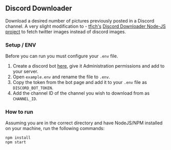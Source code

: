 ## Discord Downloader

Download a desired number of pictures previously posted in a Discord channel.
A very slight modification to - [tfich's](https://github.com/tfich) [Discord Downloader Node-JS project](https://github.com/tfich/discord-downloader) to fetch twitter images instead of discord images.

### Setup / ENV
Before you can run you must configure your `.env` file.
1. Create a discord bot [here](https://discordapp.com/developers/applications/), give it Administration permissions and add to your server.
2. Open `example.env` and rename the file to `.env`.
3. Copy the token from the bot page and add it to your `.env` file as `DISCORD_BOT_TOKEN`.
4. Add the channel ID of the channel you wish to download from as `CHANNEL_ID`.

### How to run
Assuming you are in the correct directory and have NodeJS/NPM installed on your machine, run the following commands:
```
npm install
npm start
```